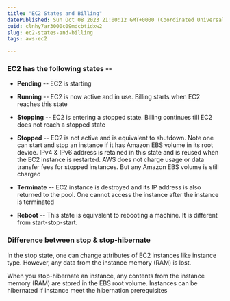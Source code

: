 ```yaml
---
title: "EC2 States and Billing"
datePublished: Sun Oct 08 2023 21:00:12 GMT+0000 (Coordinated Universal Time)
cuid: clnhy7ar3000c09mdcbtidxw2
slug: ec2-states-and-billing
tags: aws-ec2

---
```


### EC2 has the following states --

* **Pending** \-- EC2 is starting
    
* **Running** \-- EC2 is now active and in use. Billing starts when EC2 reaches this state
    
* **Stopping** -- EC2 is entering a stopped state. Billing continues till EC2 does not reach a stopped state
    
* **Stopped** \-- EC2 is not active and is equivalent to shutdown. Note one can start and stop an instance if it has Amazon EBS volume in its root device. IPv4 & IPv6 address is retained in this state and is reused when the EC2 instance is restarted. AWS does not charge usage or data transfer fees for stopped instances. But any Amazon EBS volume is still charged
    
* **Terminate** \-- EC2 instance is destroyed and its IP address is also returned to the pool. One cannot access the instance after the instance is terminated
    
* **Reboot** \-- This state is equivalent to rebooting a machine. It is different from start-stop-start.
    

### Difference between stop & stop-hibernate

In the stop state, one can change attributes of EC2 instances like instance type. However, any data from the instance memory (RAM) is lost.

When you stop-hibernate an instance, any contents from the instance memory (RAM) are stored in the EBS root volume. Instances can be hibernated if instance meet the hibernation prerequisites